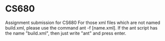 # CS680
Assignment submission for CS680
For those xml files which are not named build.xml, please use the command ant -f [name.xml]. If the ant script has the name "build.xml", then just write 
"ant" and press enter.
